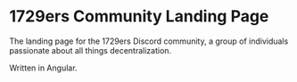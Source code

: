 # 1729ers Community Landing Page

The landing page for the 1729ers Discord community, a group of individuals passionate about all things decentralization.

Written in Angular.
